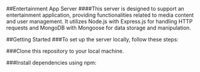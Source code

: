 ##Entertainment App Server
####This server is designed to support an entertainment application, providing functionalities related to media content and user management. It utilizes Node.js with Express.js for handling HTTP requests and MongoDB with Mongoose for data storage and manipulation.

##Getting Started
###To set up the server locally, follow these steps:

###Clone this repository to your local machine.

###Install dependencies using npm:
